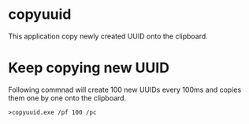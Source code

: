 # copyuuid
This application copy newly created UUID onto the clipboard.

# Keep copying new UUID
Following commnad will create 100 new UUIDs every 100ms and copies them one by one onto the clipboard.
```
>copyuuid.exe /pf 100 /pc
```

